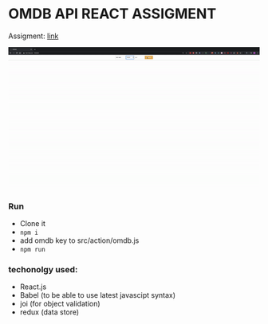 # OMDB API REACT ASSIGMENT
Assigment: [link](https://www.dropbox.com/s/yuw178481e0tbs2/Frontend%20%28ReactJS%29.pdf?dl=0)

![](video.gif)

### Run
- Clone it
- `npm i`
- add omdb key to src/action/omdb.js
- `npm run`

### techonolgy used:
- React.js
- Babel (to be able to use latest javascipt syntax)
- joi (for object validation)
- redux (data store)
